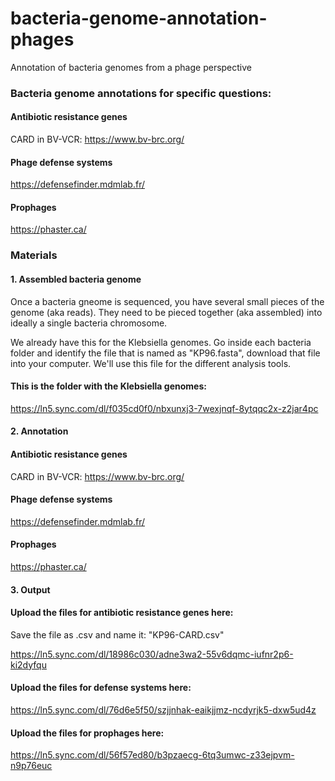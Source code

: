 # bacteria-genome-annotation-phages
Annotation of bacteria genomes from a phage perspective

### Bacteria genome annotations for specific questions:

#### Antibiotic resistance genes

CARD in BV-VCR: https://www.bv-brc.org/

#### Phage defense systems

https://defensefinder.mdmlab.fr/

#### Prophages

https://phaster.ca/


### Materials

#### 1. Assembled bacteria genome

Once a bacteria gneome is sequenced, you have several small pieces of the genome (aka reads). They need to be pieced together (aka assembled) into ideally a single bacteria chromosome.

We already have this for the Klebsiella genomes. Go inside each bacteria folder and identify the file that is named as "KP96.fasta", download that file into your computer. We'll use this file for the different analysis tools. 

#### This is the folder with the Klebsiella genomes: 

https://ln5.sync.com/dl/f035cd0f0/nbxunxj3-7wexjnqf-8ytqqc2x-z2jar4pc


#### 2. Annotation

#### Antibiotic resistance genes

CARD in BV-VCR: https://www.bv-brc.org/

#### Phage defense systems

https://defensefinder.mdmlab.fr/

#### Prophages

https://phaster.ca/


#### 3. Output

#### Upload the files for antibiotic resistance genes here:

Save the file as .csv and name it: "KP96-CARD.csv"

https://ln5.sync.com/dl/18986c030/adne3wa2-55v6dqmc-iufnr2p6-ki2dyfqu

#### Upload the files for defense systems here:

https://ln5.sync.com/dl/76d6e5f50/szjjnhak-eaikjjmz-ncdyrjk5-dxw5ud4z

#### Upload the files for prophages here: 

https://ln5.sync.com/dl/56f57ed80/b3pzaecg-6tq3umwc-z33ejpvm-n9p76euc







